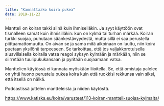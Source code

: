 ```yaml
---
title: "Kannattaako koira pukea"
date: 2019-11-23
---
```


Mantteli on koiran takki siinä kuin ihmiselläkin. Ja syyt käyttöön ovat tismalleen samat kuin ihmisilläkin: kun on kylmä tai turhan märkää. Koiran turkki suojaa, puhutaan säänkestävyydestä, mutta sillä ei saa perustella piittaamattomuutta. On aivan se ja sama mitä aikoinaan on luultu, niin koira puetaan yksilönä tarpeeseen. Se tarkoittaa, että jos valjakkorotuisella alusvillaisella koiralla vatsa reagoi syksyn kylmään ja märkään, niin se siirretään tuulipukukansaan ja pyritään suojaamaan vatsa.

Manttelien käytössä ei kannata myöskään liioitella. Se, että omistaja palelee on yhtä huono perustelu pukea koira kuin että ruokkisi rekkunsa vain siksi, että itsellä on nälkä.

Podcastissä juttelen mantteleista ja niiden käytöstä.

https://www.katiska.eu/koira/varusteet/110-koiran-mantteli-suojaa-kylmalta/
